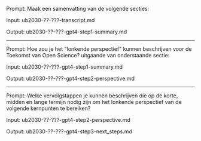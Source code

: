 Prompt: Maak een samenvatting van de volgende secties:

Input: ub2030-??-???-transcript.md

Output: ub2030-??-???-gpt4-step1-summary.md

-------

Prompt: Hoe zou je het "lonkende perspectief" kunnen beschrijven voor de Toekomst van Open Science? uitgaande van onderstaande sectie: 

Input: ub2030-??-???-gpt4-step1-summary.md

Output: ub2030-??-???-gpt4-step2-perspective.md

-------

Prompt: Welke vervolgstappen je kunnen beschrijven die op de korte, midden en lange termijn nodig zijn om het lonkende perspectief van de volgende kernpunten te bereiken? 

Input: ub2030-??-???-gpt4-step2-perspective.md

Output: ub2030-??-???-gpt4-step3-next_steps.md